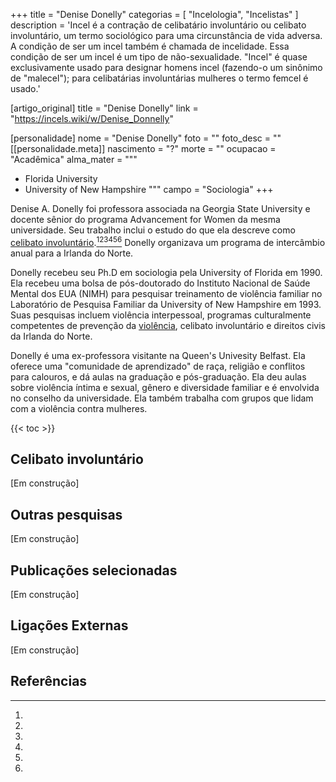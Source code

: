 +++
title = "Denise Donelly"
categorias = [ "Incelologia", "Incelistas" ]
description = 'Incel é a contração de celibatário involuntário ou celibato involuntário, um termo sociológico para uma circunstância de vida adversa. A condição de ser um incel também é chamada de incelidade. Essa condição de ser um incel é um tipo de não-sexualidade. "Incel" é quase exclusivamente usado para designar homens incel (fazendo-o um sinônimo de "malecel"); para celibatárias involuntárias mulheres o termo femcel é usado.'

[artigo_original]
title = "Denise Donelly"
link = "https://incels.wiki/w/Denise_Donnelly"

[personalidade]
nome = "Denise Donelly"
foto = ""
foto_desc = ""
[[personalidade.meta]]
nascimento = "?"
morte = ""
ocupacao = "Acadêmica"
alma_mater = """
* Florida University
* University of New Hampshire
"""
campo = "Sociologia"
+++

Denise A. Donelly foi professora associada na Georgia State University e docente sênior do programa Advancement for Women da mesma universidade. Seu trabalho inclui o estudo do que ela descreve como [celibato involuntário](/artigos/incel).[^1][^2][^3][^4][^5][^6] Donelly organizava um programa de intercâmbio anual para a Irlanda do Norte.

Donelly recebeu seu Ph.D em sociologia pela University of Florida em 1990. Ela recebeu uma bolsa de pós-doutorado do Instituto Nacional de Saúde Mental dos EUA (NIMH) para pesquisar treinamento de violência familiar no Laboratório de Pesquisa Familiar da University of New Hampshire em 1993. Suas pesquisas incluem violência interpessoal, programas culturalmente competentes de prevenção da [violência](/artigos/violencia), celibato involuntário e direitos civis da Irlanda do Norte.

Donelly é uma ex-professora visitante na Queen's Univesity Belfast. Ela oferece uma "comunidade de aprendizado" de raça, religião e conflitos para calouros, e dá aulas na graduação e pós-graduação. Ela deu aulas sobre violência íntima e sexual, gênero e diversidade familiar e é envolvida no conselho da universidade. Ela também trabalha com grupos que lidam com a violência contra mulheres.

{{< toc >}}

## Celibato involuntário
[Em construção]

## Outras pesquisas
[Em construção]

## Publicações selecionadas
[Em construção]

## Ligações Externas
[Em construção]

## Referências
[^1]:
[^2]:
[^3]:
[^4]:
[^5]:
[^6]:
